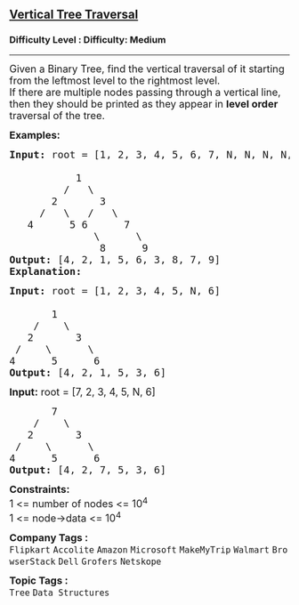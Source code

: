 <h2><a href="https://www.geeksforgeeks.org/problems/print-a-binary-tree-in-vertical-order/1">Vertical Tree Traversal</a></h2><h3>Difficulty Level : Difficulty: Medium</h3><hr><div class="problems_problem_content__Xm_eO"><p><span style="font-size: 18px;">Given a Binary Tree, find the vertical traversal of it starting from the leftmost level to the rightmost level.<br>If there are multiple nodes passing through a vertical line, then they should be printed as they appear in <strong>level order</strong> traversal of the tree.</span></p>
<p><span style="font-size: 18px;"><strong>Examples:</strong></span></p>
<pre><span style="font-size: 18px;"><strong style="font-size: 18px;">Input: </strong><span style="font-size: 18px;">root</span><strong style="font-size: 18px;"> </strong><span style="font-size: 18px;">= [1, 2, 3, 4, 5, 6, 7, N, N, N, N, N, 8, N, 9]<br>
           1
         /   \
       2       3
     /   \   /   \
   4      5 6      7
              \      \
               8      9           
</span></span><span style="font-size: 18px;"><strong>Output: </strong>[4, 2, 1, 5, 6, 3, 8, 7, 9] 
<strong>Explanation:</strong></span>
<img src="https://media.geeksforgeeks.org/img-practice/ScreenShot2021-05-28at3-1622541589.png" alt="">
</pre>
<pre><span style="font-size: 18px;"><strong style="font-size: 18px;">Input: </strong><span style="font-size: 18px;">root = </span><span style="font-size: 18px;">[1, 2, 3, 4, 5, N, 6]<br></span><strong style="font-size: 18px;">
&nbsp;      </strong><span style="font-size: 18px;">1
 &nbsp; &nbsp;/&nbsp;&nbsp;&nbsp; \
 &nbsp; 2&nbsp; &nbsp; &nbsp;  3
 /&nbsp;&nbsp;  \&nbsp; &nbsp; &nbsp;&nbsp;\
4&nbsp; &nbsp;  &nbsp;5&nbsp; &nbsp;  &nbsp;6
</span><strong style="font-size: 18px;">Output: </strong><span style="font-size: 18px;">[4, 2, 1, 5, 3, 6]</span></span></pre>
<p><strong style="font-size: 18px;">Input:</strong><span style="font-size: 18px;"> root = [7, 2, 3, 4, 5,&nbsp;</span><span style="font-size: 18px;">N</span><span style="font-size: 18px;">, 6]</span></p>
<pre><span style="font-size: 18px;">       7
 &nbsp; &nbsp;/&nbsp;&nbsp;&nbsp; \
 &nbsp; 2&nbsp; &nbsp; &nbsp;  3
 /&nbsp;&nbsp;  \&nbsp; &nbsp; &nbsp;&nbsp;\
4&nbsp; &nbsp;  &nbsp;5&nbsp; &nbsp;  &nbsp;6
<strong>Output: </strong>[4, 2, 7, 5, 3, 6]</span></pre>
<p><span style="font-size: 18px;"><strong>Constraints:</strong><br>1 &lt;= number of nodes &lt;= 10<sup>4<br></sup></span><span style="font-size: 18px;">1 &lt;= node-&gt;data &lt;= 10<sup>4</sup></span></p></div><p><span style=font-size:18px><strong>Company Tags : </strong><br><code>Flipkart</code>&nbsp;<code>Accolite</code>&nbsp;<code>Amazon</code>&nbsp;<code>Microsoft</code>&nbsp;<code>MakeMyTrip</code>&nbsp;<code>Walmart</code>&nbsp;<code>BrowserStack</code>&nbsp;<code>Dell</code>&nbsp;<code>Grofers</code>&nbsp;<code>Netskope</code>&nbsp;<br><p><span style=font-size:18px><strong>Topic Tags : </strong><br><code>Tree</code>&nbsp;<code>Data Structures</code>&nbsp;